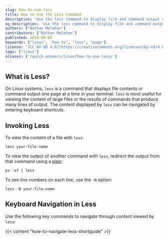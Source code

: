 ```yaml
---
slug: how-to-use-less
title: How to Use the Less Command
description: 'Use the less command to display file and command output one page at a time.'
og_description: 'Use the less command to display file and command output one page at a time'
authors: ["Nathan Melehan"]
contributors: ["Nathan Melehan"]
published: 2018-09-05
keywords: ["linux", "how to", "less", "page"]
license: '[CC BY-ND 4.0](https://creativecommons.org/licenses/by-nd/4.0)'
tags: ["linux"]
aliases: ['/quick-answers/linux/how-to-use-less/']
---
```


## What is Less?

On Linux systems, `less` is a command that displays file contents or command output one page at a time in your terminal. `less` is most useful for viewing the content of large files or the results of commands that produce many lines of output. The content displayed by `less` can be navigated by entering keyboard shortcuts.

## Invoking Less

To view the content of a file with `less`:

    less your-file-name

To view the output of another command with `less`, redirect the output from that command using a [pipe](http://man7.org/linux/man-pages/man2/pipe.2.html):

    ps -ef | less

To see line numbers on each line, use the `-N` option:

    less -N your-file-name

## Keyboard Navigation in Less

Use the following key commands to navigate through content viewed by `less`:

{{< content "how-to-navigate-less-shortguide" >}}
